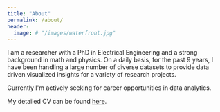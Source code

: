 ```yaml
---
title: "About"
permalink: /about/
header:
  image: # "/images/waterfront.jpg"
---
```


I am a researcher with a PhD in Electrical Engineering and a strong background in math and physics. On a daily basis, for the past 9 years, I have been handling a large number of diverse  datasets to provide data driven visualized insights for a variety of research projects. 

Currently I'm actively seeking for career opportunities in data analytics. 

My detailed CV can be found [here](https://drive.google.com/file/d/1IaA0TYbu8kpz6Ra3It1kcVre-iKzB7RQ/view?usp=sharing).

